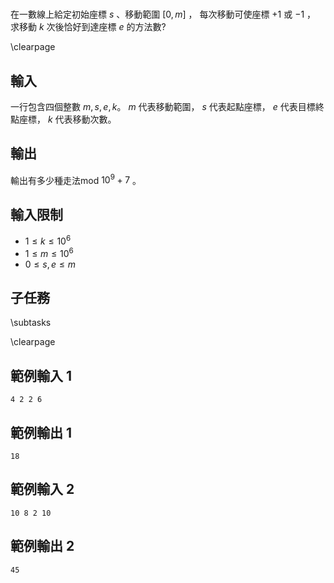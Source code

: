 #

<!-- \begin{figure}[h]
\centering
\includegraphics[width=12cm]{TODO.jpg}
\caption{TODO: 圖片說明}
\end{figure} -->

在一數線上給定初始座標 $s$ 、移動範圍 $[0, m]$ ，
每次移動可使座標 $+1$ 或 $-1$ ，
求移動 $k$ 次後恰好到達座標 $e$ 的方法數?

\clearpage

## 輸入
一行包含四個整數 $m,s,e,k$。
$m$ 代表移動範圍， $s$ 代表起點座標， $e$ 代表目標終點座標， $k$ 代表移動次數。

## 輸出
輸出有多少種走法mod $10^9+7$ 。

## 輸入限制
 - $1 \leq k \leq 10^6$
 - $1 \leq m \leq 10^6$
 - $0 \leq s, e \leq m$

## 子任務
\subtasks

\clearpage

## 範例輸入 1
```
4 2 2 6
```

## 範例輸出 1
```
18
```

## 範例輸入 2
```
10 8 2 10
```

## 範例輸出 2
```
45
```
